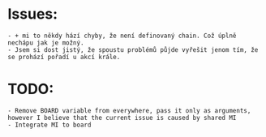 # Issues:
    - + mi to někdy hází chyby, že není definovaný chain. Což úplně nechápu jak je možný.
    - Jsem si dost jistý, že spoustu problémů půjde vyřešit jenom tím, že se prohází pořadí u akcí krále.

# TODO:
    - Remove BOARD variable from everywhere, pass it only as arguments, however I believe that the current issue is caused by shared MI
    - Integrate MI to board